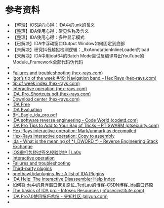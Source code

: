 # 参考资料

* 【整理】iOS逆向心得：IDA中的unk的含义
* 【整理】IDA使用心得：常见名称及含义
* 【整理】IDA使用心得：多种显示模式
* 【已解决】IDA中浮动窗口Output Window如何固定到底部
* 【未解决】研究抖音越狱检测逻辑：_RxAnnotationInlineLoader的load
* 【未解决】IDA中用idat64的Batch Mode尝试反编译导出YouTube的Module_Framework全部代码伪代码
* 
* [Failures and troubleshooting (hex-rays.com)](https://www.hex-rays.com/products/decompiler/manual/failures.shtml)
* [Igor’s tip of the week #49: Navigation band – Hex Rays (hex-rays.com)](https://hex-rays.com/blog/igors-tip-of-the-week-49-navigation-band/)
* [tip of week index (hex-rays.com)](https://hex-rays.com/wp-content/uploads/2021/10/igor-tip-of-the-week-S01.pdf)
* [Interactive operation (hex-rays.com)](https://www.hex-rays.com/products/decompiler/manual/interactive.shtml)
* [IDA_Pro_Shortcuts.pdf (hex-rays.com)](https://www.hex-rays.com/products/ida/support/freefiles/IDA_Pro_Shortcuts.pdf)
* [Download center (hex-rays.com)](https://hex-rays.com/download-center/)
* [IDA Free](https://hex-rays.com/ida-free/#download)
* [IDA Evaluation](https://out7.hex-rays.com/demo/request)
* [BH_Eagle_ida_pro.pdf](https://www-verimag.imag.fr/~mounier/Enseignement/Software_Security/BH_Eagle_ida_pro.pdf)
* [IDA software reverse engineering - Code World (codetd.com)](https://www.codetd.com/en/article/12818634)
* [IDA Pro Tips to Add to Your Bag of Tricks – PT SWARM (ptsecurity.com)](https://swarm.ptsecurity.com/ida-pro-tips/)
* [Hex-Rays interactive operation: Mark/unmark as decompiled](https://www.hex-rays.com/products/decompiler/manual/cmd_mark.shtml)
* [Hex-Rays interactive operation: Copy to assembly](https://www.hex-rays.com/products/decompiler/manual/cmd_copy.shtml)
* [ida - What is the meaning of *(_DWORD *) - Reverse Engineering Stack Exchange](https://reverseengineering.stackexchange.com/questions/9509/what-is-the-meaning-of-dword/9510)
* [iOS重打包绕过签名校验防护 | La0s](https://la0s.github.io/2019/03/21/iOS_Resign/)
* [Interactive operation](https://hex-rays.com/products/decompiler/manual/interactive.shtml)
* [Failures and troubleshooting](https://hex-rays.com/products/decompiler/manual/failures.shtml)
* [Third-party plugins](https://hex-rays.com/products/decompiler/manual/third_party.shtml)
* [onethawt/idaplugins-list: A list of IDA Plugins](https://github.com/onethawt/idaplugins-list)
* [IDA Help: The Interactive Disassembler Help Index](https://hex-rays.com/products/ida/support/idadoc/index.shtml)
* [如何将ida中的悬浮窗口恢复原位_TedLau的博客-CSDN博客_ida窗口还原](https://blog.csdn.net/qq_30204577/article/details/105396999)
* [The basics of IDA pro - Infosec Resources (infosecinstitute.com)](https://resources.infosecinstitute.com/topic/basics-of-ida-pro-2/)
* [IDA Pro7.0使用技巧总结 - 先知社区 (aliyun.com)](https://xz.aliyun.com/t/4205)
* 